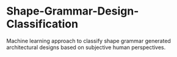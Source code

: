 # Shape-Grammar-Design-Classification
Machine learning approach to classify shape grammar generated architectural designs based on subjective human perspectives.
